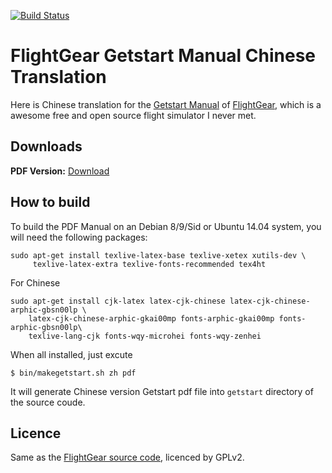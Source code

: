 [![Build Status](https://drone.io/github.com/tonghuix/getstart-zh/status.png)](https://drone.io/github.com/tonghuix/getstart-zh/latest)

# FlightGear Getstart Manual Chinese Translation

Here is Chinese translation for the [Getstart Manual](https://sourceforge.net/p/flightgear/getstart/ci/master/tree/) of [FlightGear](http://www.flightgear.org/), which is a awesome free and open source flight simulator I never met. 

## Downloads

**PDF Version:** [Download](https://tonghuix.fedorapeople.org/getstart-zh.pdf)

## How to build

To build the PDF Manual on an Debian 8/9/Sid or Ubuntu 14.04 system, you will need the following packages:

````
sudo apt-get install texlive-latex-base texlive-xetex xutils-dev \
     texlive-latex-extra texlive-fonts-recommended tex4ht
````

For Chinese

````
sudo apt-get install cjk-latex latex-cjk-chinese latex-cjk-chinese-arphic-gbsn00lp \
    latex-cjk-chinese-arphic-gkai00mp fonts-arphic-gkai00mp fonts-arphic-gbsn00lp\
    texlive-lang-cjk fonts-wqy-microhei fonts-wqy-zenhei

````

When all installed, just excute

````
$ bin/makegetstart.sh zh pdf
````

It will generate Chinese version Getstart pdf file into `getstart` directory of the source coude.

## Licence

Same as the [FlightGear source code](https://sourceforge.net/p/flightgear/), licenced by GPLv2.

